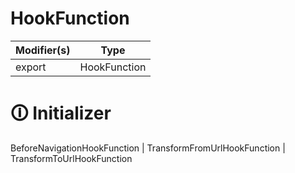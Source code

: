# HookFunction

| Modifier(s)                            | Type                     |
|----------------------------------------|--------------------------|
| export | HookFunction |

# &#128712; Initializer

BeforeNavigationHookFunction | TransformFromUrlHookFunction | TransformToUrlHookFunction